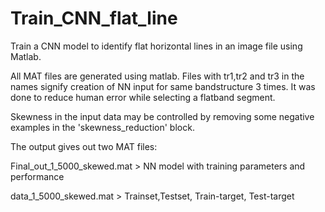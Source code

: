 # Train_CNN_flat_line
Train a CNN model to identify flat horizontal lines in an image file using Matlab.

All MAT files are generated using matlab. 
Files with tr1,tr2 and tr3 in the names signify creation of NN input for same bandstructure 3 times. It was done to reduce human error while selecting a flatband segment. 

Skewness in the input data may be controlled by removing some negative examples in the 'skewness_reduction' block.

The output gives out two MAT files:

Final_out_1_5000_skewed.mat > NN model with training parameters and performance 

data_1_5000_skewed.mat > Trainset,Testset, Train-target, Test-target
